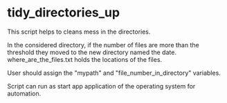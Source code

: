 # tidy_directories_up

This script helps to cleans mess in the directories.

In the considered directory, if the number of files are more than the threshold they moved to the new directory named the date.
where_are_the_files.txt holds the locations of the files.

User should assign the "mypath" and "file_number_in_directory" variables.

Script can run as start app application of the operating system for automation.


